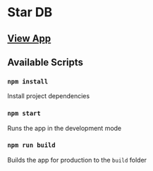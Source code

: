 # Star DB

## [View App](https://modesnero.github.io/star-db/)

## Available Scripts

### `npm install`
Install project dependencies

### `npm start`
Runs the app in the development mode

### `npm run build`
Builds the app for production to the `build` folder

